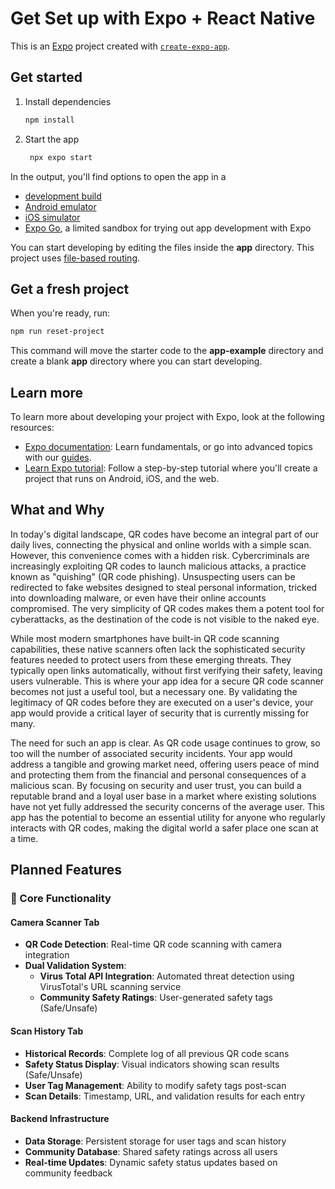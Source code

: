 # Get Set up with Expo + React Native

This is an [Expo](https://expo.dev) project created with [`create-expo-app`](https://www.npmjs.com/package/create-expo-app).

## Get started

1. Install dependencies

   ```bash
   npm install
   ```

2. Start the app

   ```bash
    npx expo start
   ```

In the output, you'll find options to open the app in a

- [development build](https://docs.expo.dev/develop/development-builds/introduction/)
- [Android emulator](https://docs.expo.dev/workflow/android-studio-emulator/)
- [iOS simulator](https://docs.expo.dev/workflow/ios-simulator/)
- [Expo Go](https://expo.dev/go), a limited sandbox for trying out app development with Expo

You can start developing by editing the files inside the **app** directory. This project uses [file-based routing](https://docs.expo.dev/router/introduction).

## Get a fresh project

When you're ready, run:

```bash
npm run reset-project
```

This command will move the starter code to the **app-example** directory and create a blank **app** directory where you can start developing.

## Learn more

To learn more about developing your project with Expo, look at the following resources:

- [Expo documentation](https://docs.expo.dev/): Learn fundamentals, or go into advanced topics with our [guides](https://docs.expo.dev/guides).
- [Learn Expo tutorial](https://docs.expo.dev/tutorial/introduction/): Follow a step-by-step tutorial where you'll create a project that runs on Android, iOS, and the web.


## What and Why
In today's digital landscape, QR codes have become an integral part of our daily lives, connecting the physical and online worlds with a simple scan. However, this convenience comes with a hidden risk. Cybercriminals are increasingly exploiting QR codes to launch malicious attacks, a practice known as "quishing" (QR code phishing). Unsuspecting users can be redirected to fake websites designed to steal personal information, tricked into downloading malware, or even have their online accounts compromised. The very simplicity of QR codes makes them a potent tool for cyberattacks, as the destination of the code is not visible to the naked eye.

While most modern smartphones have built-in QR code scanning capabilities, these native scanners often lack the sophisticated security features needed to protect users from these emerging threats. They typically open links automatically, without first verifying their safety, leaving users vulnerable. This is where your app idea for a secure QR code scanner becomes not just a useful tool, but a necessary one. By validating the legitimacy of QR codes before they are executed on a user's device, your app would provide a critical layer of security that is currently missing for many.

The need for such an app is clear. As QR code usage continues to grow, so too will the number of associated security incidents. Your app would address a tangible and growing market need, offering users peace of mind and protecting them from the financial and personal consequences of a malicious scan. By focusing on security and user trust, you can build a reputable brand and a loyal user base in a market where existing solutions have not yet fully addressed the security concerns of the average user. This app has the potential to become an essential utility for anyone who regularly interacts with QR codes, making the digital world a safer place one scan at a time.


## Planned Features

### 🎯 Core Functionality

#### Camera Scanner Tab
- **QR Code Detection**: Real-time QR code scanning with camera integration
- **Dual Validation System**:
   - **Virus Total API Integration**: Automated threat detection using VirusTotal's URL scanning service
   - **Community Safety Ratings**: User-generated safety tags (Safe/Unsafe)

#### Scan History Tab
- **Historical Records**: Complete log of all previous QR code scans
- **Safety Status Display**: Visual indicators showing scan results (Safe/Unsafe)
- **User Tag Management**: Ability to modify safety tags post-scan
- **Scan Details**: Timestamp, URL, and validation results for each entry

#### Backend Infrastructure
- **Data Storage**: Persistent storage for user tags and scan history
- **Community Database**: Shared safety ratings across all users
- **Real-time Updates**: Dynamic safety status updates based on community feedback


